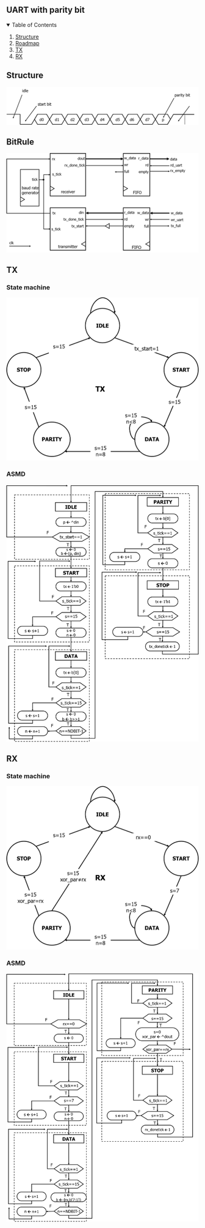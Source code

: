 ## UART with parity bit



<!-- TABLE OF CONTENTS -->
<details open="open">
  <summary>Table of Contents</summary>
   <ol>
    <li><a href="#Structure">Structure</a></li>
    <li><a href="#BitRule">Roadmap</a></li>
    <li><a href="#TX">TX</a></li>
    <li><a href="#RX">RX</a></li>
  </ol>
</details>

## Structure
![Structure](img/bit_rule.png)

## BitRule
![Structure](img/structure.png)


## TX
### State machine
![Structure](img/TX_state_machine.png)
### ASMD
![Structure](img/TX.png)

## RX
### State machine
![Structure](img/RX_state_machine.png)
### ASMD
![Structure](img/RX.png)
